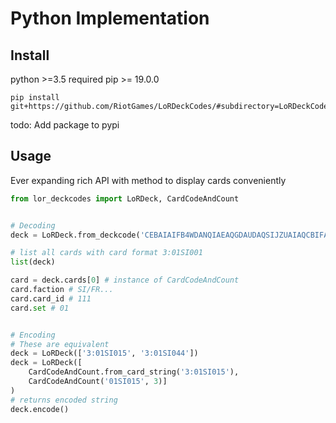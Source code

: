 # Python Implementation

## Install

python >=3.5 required
pip >= 19.0.0
```
pip install git+https://github.com/RiotGames/LoRDeckCodes/#subdirectory=LoRDeckCodesPython
```
todo:
Add package to pypi

## Usage

Ever expanding rich API with method to display cards conveniently

```python
from lor_deckcodes import LoRDeck, CardCodeAndCount


# Decoding
deck = LoRDeck.from_deckcode('CEBAIAIFB4WDANQIAEAQGDAUDAQSIJZUAIAQCBIFAEAQCBAA')

# list all cards with card format 3:01SI001
list(deck)

card = deck.cards[0] # instance of CardCodeAndCount
card.faction # SI/FR...
card.card_id # 111
card.set # 01


# Encoding
# These are equivalent
deck = LoRDeck(['3:01SI015', '3:01SI044'])
deck = LoRDeck([
    CardCodeAndCount.from_card_string('3:01SI015'),
    CardCodeAndCount('01SI015', 3)]
)
# returns encoded string
deck.encode()
```

